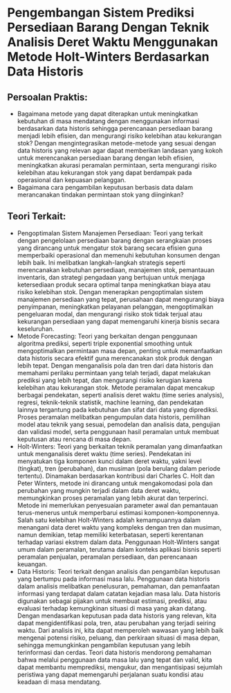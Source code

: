 # Pengembangan Sistem Prediksi Persediaan Barang Dengan Teknik Analisis Deret Waktu Menggunakan Metode Holt-Winters Berdasarkan Data Historis 

## Persoalan Praktis:
- Bagaimana metode yang dapat diterapkan untuk meningkatkan kebutuhan di masa mendatang dengan menggunakan informasi berdasarkan data historis sehingga perencanaan persediaan barang menjadi lebih efisien, dan mengurangi risiko kelebihan atau kekurangan stok? Dengan mengintegrasikan metode-metode yang sesuai dengan data historis yang relevan agar dapat memberikan landasan yang kokoh untuk merencanakan persediaan barang dengan lebih efisien, meningkatkan akurasi peramalan permintaan, serta mengurangi risiko kelebihan atau kekurangan stok yang dapat berdampak pada operasional dan kepuasan pelanggan.
- Bagaimana cara pengambilan keputusan berbasis data dalam merancanakan tindakan permintaan stok yang diinginkan?

## Teori Terkait:
- Pengoptimalan Sistem Manajemen Persediaan:
Teori yang terkait dengan pengelolaan persediaan barang dengan serangkaian proses yang dirancang untuk mengatur stok barang secara efisien guna memperbaiki operasional dan memenuhi kebutuhan konsumen dengan lebih baik. Ini melibatkan langkah-langkah strategis seperti merencanakan kebutuhan persediaan, manajemen stok, pemantauan inventaris, dan strategi pengadaan yang bertujuan untuk menjaga ketersediaan produk secara optimal tanpa meningkatkan biaya atau risiko kelebihan stok. Dengan menerapkan pengoptimalan sistem manajemen persediaan yang tepat, perusahaan dapat mengurangi biaya penyimpanan, meningkatkan pelayanan pelanggan, mengoptimalkan pengeluaran modal, dan mengurangi risiko stok tidak terjual atau kekurangan persediaan yang dapat memengaruhi kinerja bisnis secara keseluruhan.
- Metode Forecasting:
Teori yang berkaitan dengan penggunaan algoritma prediksi, seperti triple exponential smoothing untuk mengoptimalkan permintaan masa depan, penting untuk memanfaatkan data historis secara efektif guna merencanakan stok produk dengan lebih tepat. Dengan menganalisis pola dan tren dari data historis dan memahami perilaku permintaan yang telah terjadi, dapat melakukan prediksi yang lebih tepat, dan mengurangi risiko kerugian karena kelebihan atau kekurangan stok. Metode peramalan dapat mencakup berbagai pendekatan, seperti analisis deret waktu (time series analysis), regresi, teknik-teknik statistik, machine learning, dan pendekatan lainnya tergantung pada kebutuhan dan sifat dari data yang diprediksi. Proses peramalan melibatkan pengumpulan data historis, pemilihan model atau teknik yang sesuai, pemodelan dan analisis data, pengujian dan validasi model, serta penggunaan hasil peramalan untuk membuat keputusan atau rencana di masa depan. 
- Holt-Winters:
Teori yang berkaitan teknik peramalan yang dimanfaatkan untuk menganalisis deret waktu (time series). Pendekatan ini menyatukan tiga komponen kunci dalam deret waktu, yakni level (tingkat), tren (perubahan), dan musiman (pola berulang dalam periode tertentu). Dinamakan berdasarkan kontribusi dari Charles C. Holt dan Peter Winters, metode ini dirancang untuk mengakomodasi pola dan perubahan yang mungkin terjadi dalam data deret waktu, memungkinkan proses peramalan yang lebih akurat dan terperinci. Metode ini memerlukan penyesuaian parameter awal dan pemantauan terus-menerus untuk memperbarui estimasi komponen-komponennya. Salah satu kelebihan Holt-Winters adalah kemampuannya dalam menangani data deret waktu yang kompleks dengan tren dan musiman, namun demikian, tetap memiliki keterbatasan, seperti kerentanan terhadap variasi ekstrem dalam data. Penggunaan Holt-Winters sangat umum dalam peramalan, terutama dalam konteks aplikasi bisnis seperti peramalan penjualan, peramalan persediaan, dan perencanaan keuangan.
- Data Historis:
Teori terkait dengan analisis dan pengambilan keputusan yang bertumpu pada informasi masa lalu. Penggunaan data historis dalam analisis melibatkan penelusuran, pemahaman, dan pemanfaatan informasi yang terdapat dalam catatan kejadian masa lalu. Data historis digunakan sebagai pijakan untuk membuat estimasi, prediksi, atau evaluasi terhadap kemungkinan situasi di masa yang akan datang. Dengan mendasarkan keputusan pada data historis yang relevan, kita dapat mengidentifikasi pola, tren, atau perubahan yang terjadi seiring waktu. Dari analisis ini, kita dapat memperoleh wawasan yang lebih baik mengenai potensi risiko, peluang, dan perkiraan situasi di masa depan, sehingga memungkinkan pengambilan keputusan yang lebih terinformasi dan cerdas. Teori data historis mendorong pemahaman bahwa melalui penggunaan data masa lalu yang tepat dan valid, kita dapat membantu memprediksi, mengukur, dan mengantisipasi sejumlah peristiwa yang dapat memengaruhi perjalanan suatu kondisi atau keadaan di masa mendatang.
